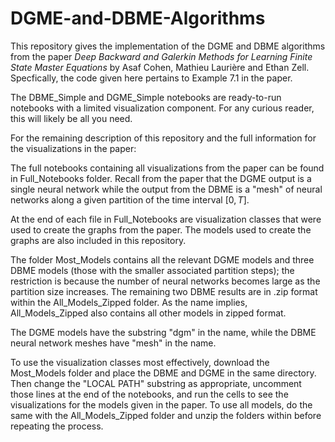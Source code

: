 # DGME-and-DBME-Algorithms

This repository gives the implementation of the DGME and DBME algorithms from the paper _Deep Backward and Galerkin Methods for Learning Finite State Master Equations_ by Asaf Cohen, Mathieu Laurière and Ethan Zell. Specfically, the code given here pertains to Example 7.1 in the paper.

The DBME_Simple and DGME_Simple notebooks are ready-to-run notebooks with a limited visualization component. For any curious reader, this will likely be all you need. 

For the remaining description of this repository and the full information for the visualizations in the paper:

The full notebooks containing all visualizations from the paper can be found in Full_Notebooks folder. Recall from the paper that the DGME output is a single neural network while the output from the DBME is a "mesh" of neural networks along a given partition of the time interval $[0,T]$.

At the end of each file in Full_Notebooks are visualization classes that were used to create the graphs from the paper. The models used to create the graphs are also included in this repository. 

The folder Most_Models contains all the relevant DGME models and three DBME models (those with the smaller associated partition steps); the restriction is because the number of neural networks becomes large as the partition size increases. The remaining two DBME results are in .zip format within the All_Models_Zipped folder. As the name implies, All_Models_Zipped also contains all other models in zipped format.

The DGME models have the substring "dgm" in the name, while the DBME neural network meshes have "mesh" in the name. 

To use the visualization classes most effectively, download the Most_Models folder and place the DBME and DGME in the same directory. Then change the "LOCAL PATH" substring as appropriate, uncomment those lines at the end of the notebooks, and run the cells to see the visualizations for the models given in the paper. To use all models, do the same with the All_Models_Zipped folder and unzip the folders within before repeating the process. 
